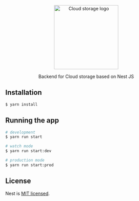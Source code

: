 <p align="center">
  <img src="https://i.imgur.com/L12iWsn.png" width="200" alt="Cloud storage logo" />
</p>

  <p align="center">Backend for Cloud storage based on Nest JS</p>

## Installation

```bash
$ yarn install
```

## Running the app

```bash
# development
$ yarn run start

# watch mode
$ yarn run start:dev

# production mode
$ yarn run start:prod
```

## License

Nest is [MIT licensed](LICENSE).

